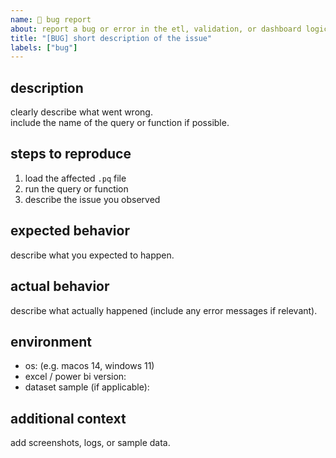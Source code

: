 ```yaml
---
name: 🐛 bug report
about: report a bug or error in the etl, validation, or dashboard logic
title: "[BUG] short description of the issue"
labels: ["bug"]
---
```


## description
clearly describe what went wrong.  
include the name of the query or function if possible.

## steps to reproduce
1. load the affected `.pq` file  
2. run the query or function  
3. describe the issue you observed  

## expected behavior
describe what you expected to happen.

## actual behavior
describe what actually happened (include any error messages if relevant).

## environment
- os: (e.g. macos 14, windows 11)
- excel / power bi version:
- dataset sample (if applicable):

## additional context
add screenshots, logs, or sample data.
